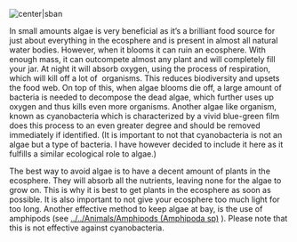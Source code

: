![center|sban](1c9299d48a8a4a8617bf3e1bfdb27063.png)

In small amounts algae is very beneficial as it’s a brilliant food source for just about everything in the ecosphere and is present in almost all natural water bodies. However, when it blooms it can ruin an ecosphere. With enough mass, it can outcompete almost any plant and will completely fill your jar. At night it will absorb oxygen, using the process of respiration, which will kill off a lot of  organisms. This reduces biodiversity and upsets the food web. On top of this, when algae blooms die off, a large amount of bacteria is needed to decompose the dead algae, which further uses up oxygen and thus kills even more organisms. Another algae like organism, known as cyanobacteria which is characterized by a vivid blue-green film does this process to an even greater degree and should be removed immediately if identified. (It is important to not that cyanobacteria is not an algae but a type of bacteria. I have however decided to include it here as it fulfills a similar ecological role to algae.)

The best way to avoid algae is to have a decent amount of plants in the ecosphere. They will absorb all the nutrients, leaving none for the algae to grow on. This is why it is best to get plants in the ecosphere as soon as possible. It is also important to not give your ecosphere too much light for too long. Another effective method to keep algae at bay, is the use of amphipods (see [../../Animals/Amphipods (Amphipoda sp)](../../Animals/Amphipods%20(Amphipoda%20sp)) ). Please note that this is not effective against cyanobacteria.